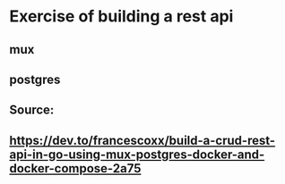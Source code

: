 # Exercise of building a rest api

## mux
## postgres

## Source:
## https://dev.to/francescoxx/build-a-crud-rest-api-in-go-using-mux-postgres-docker-and-docker-compose-2a75

